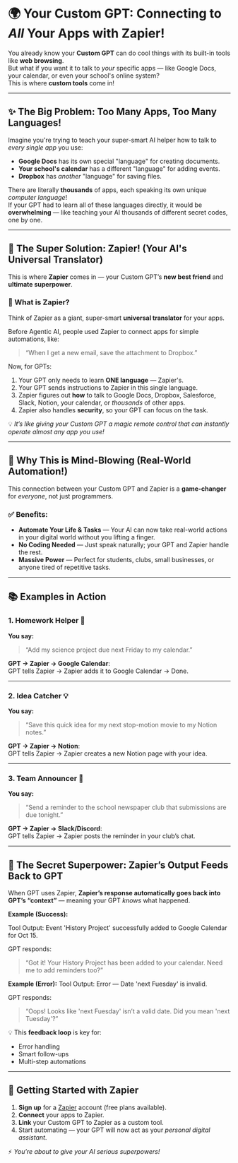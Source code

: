 # 🌍 Your Custom GPT: Connecting to *All* Your Apps with Zapier!

You already know your **Custom GPT** can do cool things with its built-in tools like **web browsing**.  
But what if you want it to talk to *your* specific apps — like Google Docs, your calendar, or even your school's online system?  
This is where **custom tools** come in!

---

## ✨ The Big Problem: Too Many Apps, Too Many Languages!

Imagine you're trying to teach your super-smart AI helper how to talk to *every single app* you use:

- **Google Docs** has its own special "language" for creating documents.  
- **Your school's calendar** has a different "language" for adding events.  
- **Dropbox** has *another* "language" for saving files.  

There are literally **thousands** of apps, each speaking its own unique *computer language*!  
If your GPT had to learn all of these languages directly, it would be **overwhelming** — like teaching your AI thousands of different secret codes, one by one.

---

## 🚀 The Super Solution: Zapier! (Your AI's Universal Translator)

This is where **Zapier** comes in — your Custom GPT’s **new best friend** and **ultimate superpower**.

### 🧠 What is Zapier?
Think of Zapier as a giant, super-smart **universal translator** for your apps.  

Before Agentic AI, people used Zapier to connect apps for simple automations, like:
> “When I get a new email, save the attachment to Dropbox.”

Now, for GPTs:
1. Your GPT only needs to learn **ONE language** — Zapier's.
2. Your GPT sends instructions to Zapier in this single language.
3. Zapier figures out **how** to talk to Google Docs, Dropbox, Salesforce, Slack, Notion, your calendar, or *thousands* of other apps.
4. Zapier also handles **security**, so your GPT can focus on the task.

💡 *It’s like giving your Custom GPT a magic remote control that can instantly operate almost any app you use!*

---

## 🌟 Why This is Mind-Blowing (Real-World Automation!)

This connection between your Custom GPT and Zapier is a **game-changer** for *everyone*, not just programmers.

### ✅ Benefits:
- **Automate Your Life & Tasks** — Your AI can now take real-world actions in your digital world without you lifting a finger.
- **No Coding Needed** — Just speak naturally; your GPT and Zapier handle the rest.
- **Massive Power** — Perfect for students, clubs, small businesses, or anyone tired of repetitive tasks.

---

## 📚 Examples in Action

### 1. Homework Helper 📅
**You say:**  
> “Add my science project due next Friday to my calendar.”

**GPT → Zapier → Google Calendar**:  
GPT tells Zapier → Zapier adds it to Google Calendar → Done.

---

### 2. Idea Catcher 💡
**You say:**  
> “Save this quick idea for my next stop-motion movie to my Notion notes.”

**GPT → Zapier → Notion**:  
GPT tells Zapier → Zapier creates a new Notion page with your idea.

---

### 3. Team Announcer 📢
**You say:**  
> “Send a reminder to the school newspaper club that submissions are due tonight.”

**GPT → Zapier → Slack/Discord**:  
GPT tells Zapier → Zapier posts the reminder in your club’s chat.

---

## 🔄 The Secret Superpower: Zapier’s Output Feeds Back to GPT

When GPT uses Zapier, **Zapier’s response automatically goes back into GPT’s “context”** — meaning your GPT *knows* what happened.

**Example (Success):**

Tool Output: Event 'History Project' successfully added to Google Calendar for Oct 15. <br>

GPT responds:  <br>
> “Got it! Your History Project has been added to your calendar. Need me to add reminders too?”

**Example (Error):**
Tool Output: Error — Date 'next Fuesday' is invalid.<br>

GPT responds:  
> “Oops! Looks like 'next Fuesday' isn’t a valid date. Did you mean 'next Tuesday'?”

💡 This **feedback loop** is key for:
- Error handling
- Smart follow-ups
- Multi-step automations

---

## 🚀 Getting Started with Zapier

1. **Sign up** for a [Zapier](https://zapier.com) account (free plans available).
2. **Connect** your apps to Zapier.
3. **Link** your Custom GPT to Zapier as a custom tool.
4. Start automating — your GPT will now act as your *personal digital assistant*.

⚡ *You’re about to give your AI serious superpowers!*

